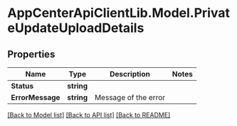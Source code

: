 # AppCenterApiClientLib.Model.PrivateUpdateUploadDetails
## Properties

Name | Type | Description | Notes
------------ | ------------- | ------------- | -------------
**Status** | **string** |  | 
**ErrorMessage** | **string** | Message of the error | 

[[Back to Model list]](../README.md#documentation-for-models) [[Back to API list]](../README.md#documentation-for-api-endpoints) [[Back to README]](../README.md)

